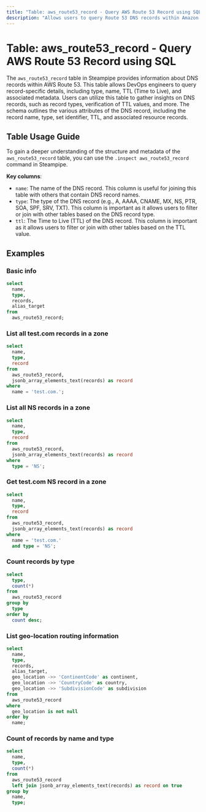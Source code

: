 ```yaml
---
title: "Table: aws_route53_record - Query AWS Route 53 Record using SQL"
description: "Allows users to query Route 53 DNS records within Amazon Web Services. The `aws_route53_record` table in Steampipe provides information about DNS records within AWS Route 53. This table allows DevOps engineers to query record-specific details, including type, name, TTL, and associated metadata. Users can utilize this table to gather insights on DNS records, such as record types, verification of TTL values, and more."
---
```


# Table: aws_route53_record - Query AWS Route 53 Record using SQL

The `aws_route53_record` table in Steampipe provides information about DNS records within AWS Route 53. This table allows DevOps engineers to query record-specific details, including type, name, TTL (Time to Live), and associated metadata. Users can utilize this table to gather insights on DNS records, such as record types, verification of TTL values, and more. The schema outlines the various attributes of the DNS record, including the record name, type, set identifier, TTL, and associated resource records.

## Table Usage Guide

To gain a deeper understanding of the structure and metadata of the `aws_route53_record` table, you can use the `.inspect aws_route53_record` command in Steampipe.

**Key columns**:

- `name`: The name of the DNS record. This column is useful for joining this table with others that contain DNS record names.
- `type`: The type of the DNS record (e.g., A, AAAA, CNAME, MX, NS, PTR, SOA, SPF, SRV, TXT). This column is important as it allows users to filter or join with other tables based on the DNS record type.
- `ttl`: The Time to Live (TTL) of the DNS record. This column is important as it allows users to filter or join with other tables based on the TTL value.

## Examples

### Basic info

```sql
select
  name,
  type,
  records,
  alias_target
from
  aws_route53_record;
```

### List all test.com records in a zone

```sql
select
  name,
  type,
  record
from
  aws_route53_record,
  jsonb_array_elements_text(records) as record
where
  name = 'test.com.';
```

### List all NS records in a zone

```sql
select
  name,
  type,
  record
from
  aws_route53_record,
  jsonb_array_elements_text(records) as record
where
  type = 'NS';
```

### Get test.com NS record in a zone

```sql
select
  name,
  type,
  record
from
  aws_route53_record,
  jsonb_array_elements_text(records) as record
where
  name = 'test.com.'
  and type = 'NS';
```

### Count records by type

```sql
select
  type,
  count(*)
from
  aws_route53_record
group by
  type
order by
  count desc;
```

### List geo-location routing information

```sql
select
  name,
  type,
  records,
  alias_target,
  geo_location ->> 'ContinentCode' as continent,
  geo_location ->> 'CountryCode' as country,
  geo_location ->> 'SubdivisionCode' as subdivision
from
  aws_route53_record
where
  geo_location is not null
order by
  name;
```

### Count of records by name and type

```sql
select
  name,
  type,
  count(*)
from
  aws_route53_record
  left join jsonb_array_elements_text(records) as record on true
group by
  name,
  type;
```
